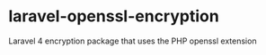 laravel-openssl-encryption
==========================

Laravel 4 encryption package that uses the PHP openssl extension

